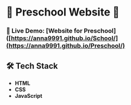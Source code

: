 # 🎨 Preschool Website 🌟

### 📍 Live Demo: [Website for Preschool]([https://anna9991.github.io/School/](https://anna9991.github.io/Preschool/)

## 🛠 **Tech Stack**
- **HTML**
- **CSS**
- **JavaScript**
